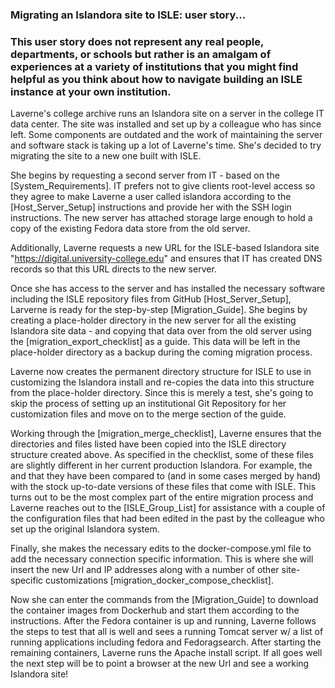 ### Migrating an Islandora site to ISLE: user story...

### This user story does not represent any real people, departments, or schools but rather is an amalgam of experiences at a variety of institutions that you might find helpful as you think about how to navigate building an ISLE instance at your own institution.

Laverne's college archive runs an Islandora site on a server in the college IT data center. The site was installed and set up by a colleague who has since left. Some components are outdated and the work of maintaining the server and software stack is taking up a lot of Laverne's time. She's decided to try migrating the site to a new one built with ISLE.

She begins by requesting a second server from IT - based on the [System_Requirements]. IT prefers not to give clients root-level access so they agree to make Laverne a user called islandora according to the [Host_Server_Setup] instructions and provide her with the SSH login instructions. The new server has attached storage large enough to hold a copy of the existing Fedora data store from the old server.

Additionally, Laverne requests a new URL for the ISLE-based Islandora site "https://digital.university-college.edu" and ensures that IT has created DNS records so that this URL directs to the new server.

Once she has access to the server and has installed the necessary software including the ISLE repository files from GitHub [Host_Server_Setup], Larverne is ready for the step-by-step [Migration_Guide]. She begins by creating a place-holder directory in the new server for all the existing Islandora site data - and copying that data over from the old server using the [migration_export_checklist] as a guide. This data will be left in the place-holder directory as a backup during the coming migration process.

Laverne now creates the permanent directory structure for ISLE to use in customizing the Islandora install and re-copies the data into this structure from the place-holder directory. Since this is merely a test, she's going to skip the process of setting up an institutional Git Repository for her customization files and move on to the merge section of the guide.

Working through the [migration_merge_checklist], Laverne ensures that the directories and files listed have been copied into the ISLE directory structure created above. As specified in the checklist, some of these files are slightly different in her current production Islandora. For example, the  and that they have been compared to (and in some cases merged by hand) with the stock up-to-date versions of these files that come with ISLE. This turns out to be the most complex part of the entire migration process and Laverne reaches out to the [ISLE_Group_List] for assistance with a couple of the configuration files that had been edited in the past by the colleague who set up the original Islandora system.

Finally, she makes the necessary edits to the docker-compose.yml file to add the necessary connection specific information. This is where she will insert the new Url and IP addresses along with a number of other site-specific customizations [migration_docker_compose_checklist].

Now she can enter the commands from the [Migration_Guide] to download the container images from Dockerhub and start them according to the instructions. After the Fedora container is up and running, Laverne follows the steps to test that all is well and sees a running Tomcat server w/ a list of running applications including fedora and Fedoragsearch. After starting the remaining containers, Laverne runs the Apache install script. If all goes well the next step will be to point a browser at the new Url and see a working Islandora site!

